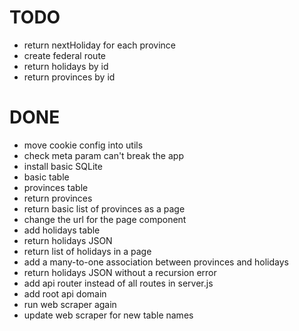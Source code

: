 # TODO

- return nextHoliday for each province
- create federal route
- return holidays by id
- return provinces by id

# DONE

- move cookie config into utils
- check meta param can't break the app
- install basic SQLite
- basic table
- provinces table
- return provinces
- return basic list of provinces as a page
- change the url for the page component
- add holidays table
- return holidays JSON
- return list of holidays in a page
- add a many-to-one association between provinces and holidays
- return holidays JSON without a recursion error
- add api router instead of all routes in server.js
- add root api domain
- run web scraper again
- update web scraper for new table names
